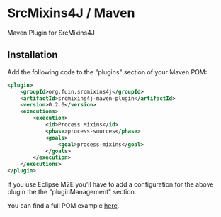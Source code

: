 SrcMixins4J / Maven
===================

Maven Plugin for SrcMixins4J

Installation
------------

Add the following code to the "plugins" section of your Maven POM:

```xml
<plugin>
    <groupId>org.fuin.srcmixins4j</groupId>
    <artifactId>srcmixins4j-maven-plugin</artifactId>
    <version>0.2.0</version>
    <executions>
        <execution>
            <id>Process Mixins</id>
            <phase>process-sources</phase>
            <goals>
                <goal>process-mixins</goal>
            </goals>
        </execution>
    </executions>
</plugin>
```

If you use Eclipse M2E you'll have to add a configuration for the above plugin the the "pluginManagement" section.

You can find a full POM example [here](https://github.com/fuinorg/SrcMixins4J/blob/master/examples/srcmixins4j-maven-example/pom.xml).
